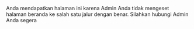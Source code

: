 Anda mendapatkan halaman ini karena Admin Anda tidak mengeset halaman beranda ke salah satu jalur dengan benar. Silahkan hubungi Admin Anda segera